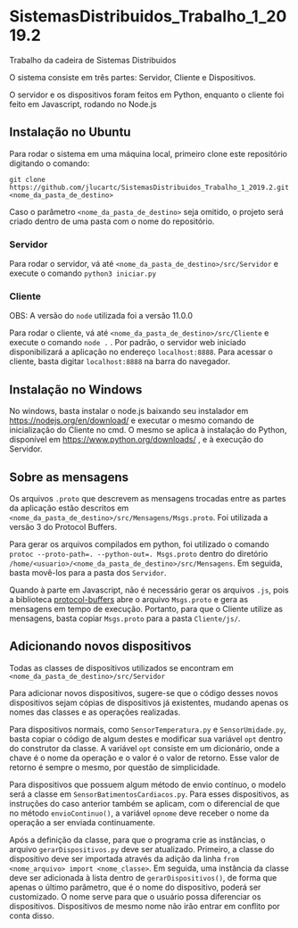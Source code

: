 # SistemasDistribuidos_Trabalho_1_2019.2
Trabalho da cadeira de Sistemas Distribuidos

O sistema consiste em três partes: Servidor, Cliente e Dispositivos.

O servidor e os dispositivos foram feitos em Python, enquanto o cliente foi feito em Javascript, rodando no Node.js

## Instalação no Ubuntu

Para rodar o sistema em uma máquina local, primeiro clone este repositório digitando o comando:

`git clone https://github.com/jlucartc/SistemasDistribuidos_Trabalho_1_2019.2.git <nome_da_pasta_de_destino>`

Caso o parâmetro `<nome_da_pasta_de_destino>` seja omitido, o projeto será criado dentro de uma pasta com o nome do repositório.

### Servidor 

Para rodar o servidor, vá até `<nome_da_pasta_de_destino>/src/Servidor` e execute o comando `python3 iniciar.py`
   
### Cliente

OBS: A versão do `node` utilizada foi a versão 11.0.0

Para rodar o cliente, vá até `<nome_da_pasta_de_destino>/src/Cliente` e execute o comando `node .` . Por padrão, o servidor web iniciado        disponibilizará a aplicação no endereço `localhost:8888`. Para acessar o cliente, basta digitar `localhost:8888` na barra do navegador.

## Instalação no Windows

No windows, basta instalar o node.js baixando seu instalador em https://nodejs.org/en/download/ e executar o mesmo comando de inicialização do Cliente no cmd. O mesmo se aplica à instalação do Python, disponível em https://www.python.org/downloads/ , e à execução do Servidor.

## Sobre as mensagens

Os arquivos `.proto` que descrevem as mensagens trocadas entre as partes da aplicação estão descritos em `<nome_da_pasta_de_destino>/src/Mensagens/Msgs.proto`. Foi utilizada a versão 3 do Protocol Buffers.

Para gerar os arquivos compilados em python, foi utilizado o comando `protoc --proto-path=. --python-out=. Msgs.proto` dentro do diretório `/home/<usuario>/<nome_da_pasta_de_destino>/src/Mensagens`. Em seguida, basta movê-los para a pasta dos `Servidor`.

Quando à parte em Javascript, não é necessário gerar os arquivos `.js`, pois a biblioteca [protocol-buffers](https://www.npmjs.com/package/protocol-buffers) abre o arquivo `Msgs.proto` e gera as mensagens em tempo de execução. Portanto, para que o Cliente utilize as mensagens, basta copiar `Msgs.proto` para a pasta `Cliente/js/`.

## Adicionando novos dispositivos

Todas as classes de dispositivos utilizados se encontram em `<nome_da_pasta_de_destino>/src/Servidor`

Para adicionar novos dispositivos, sugere-se que o código desses novos dispositivos sejam cópias de dispositivos já existentes, mudando apenas os nomes das classes e as operações realizadas.

Para dispositivos normais, como `SensorTemperatura.py` e `SensorUmidade.py`, basta copiar o código de algum destes e modificar sua variável `opt` dentro do construtor da classe. A variável `opt` consiste em um dicionário, onde a chave é o nome da operação e o valor é o valor de retorno. Esse valor de retorno é sempre o mesmo, por questão de simplicidade.

Para dispositivos que possuem algum método de envio contínuo, o modelo será a classe em `SensorBatimentosCardiacos.py`. Para esses dispositivos, as instruções do caso anterior também se aplicam, com o diferencial de que no método `envioContinuo()`, a variável `opnome` deve receber o nome da operação a ser enviada continuamente.

Após a definição da classe, para que o programa crie as instâncias, o arquivo `gerarDispositivos.py` deve ser atualizado. Primeiro, a classe do dispositivo deve ser importada através da adição da linha `from <nome_arquivo> import <nome_classe>`. Em seguida, uma instância da classe deve ser adicionada à lista dentro de `gerarDispositivos()`, de forma que apenas o último parâmetro, que é o nome do dispositivo, poderá ser customizado. O nome serve para que o usuário possa diferenciar os dispositivos. Dispositivos de mesmo nome não irão entrar em conflito por conta disso.
